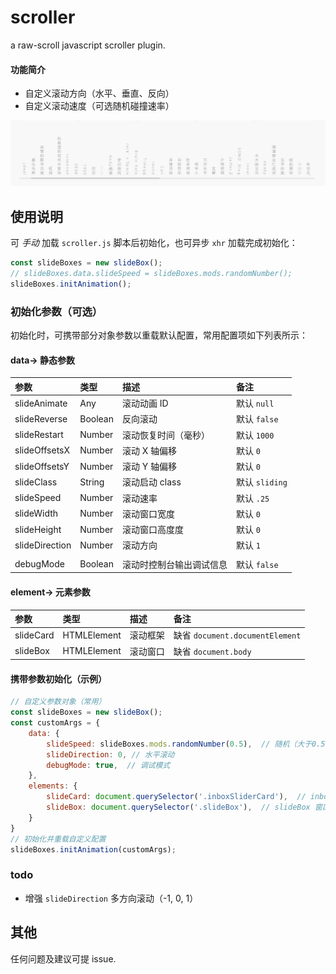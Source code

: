 # scroller
a raw-scroll javascript scroller plugin.

#### 功能简介

- 自定义滚动方向（水平、垂直、反向）
- 自定义滚动速度（可选随机碰撞速率）

![marker](https://raw.githubusercontent.com/2Broear/scroller/main/scroller.gif "scroller.gif")

## 使用说明
可 _手动_ 加载 `scroller.js` 脚本后初始化，也可异步 `xhr` 加载完成初始化：

```javascript
const slideBoxes = new slideBox();
// slideBoxes.data.slideSpeed = slideBoxes.mods.randomNumber();
slideBoxes.initAnimation();
```

### 初始化参数（可选）
初始化时，可携带部分对象参数以重载默认配置，常用配置项如下列表所示：

#### data-> 静态参数

| 参数 | 类型 | 描述 | 备注 |
| :---- | :---- | :---- | :---- |
| slideAnimate | Any | 滚动动画 ID | 默认 `null` |
| slideReverse | Boolean | 反向滚动 | 默认 `false` |
| slideRestart | Number | 滚动恢复时间（毫秒） | 默认 `1000` |
| slideOffsetsX | Number | 滚动 X 轴偏移 | 默认 `0` |
| slideOffsetsY | Number | 滚动 Y 轴偏移 | 默认 `0` |
| slideClass | String | 滚动启动 class | 默认 `sliding` |
| slideSpeed | Number | 滚动速率 | 默认 `.25` |
| slideWidth | Number | 滚动窗口宽度 | 默认 `0` |
| slideHeight | Number | 滚动窗口高度度 | 默认 `0` |
| slideDirection | Number | 滚动方向 | 默认 `1` |
|  |  |  |  |
| debugMode | Boolean | 滚动时控制台输出调试信息 | 默认 `false` |

#### element-> 元素参数
| 参数 | 类型 | 描述 | 备注 |
| :---- | :---- | :---- | :---- |
| slideCard | HTMLElement | 滚动框架 | 缺省 `document.documentElement` |
| slideBox | HTMLElement | 滚动窗口 | 缺省 `document.body` |

#### 携带参数初始化（示例）

```javascript
// 自定义参数对象（常用）
const slideBoxes = new slideBox();
const customArgs = {
    data: {
        slideSpeed: slideBoxes.mods.randomNumber(0.5),  // 随机（大于0.5）速率滚动
        slideDirection: 0, // 水平滚动
        debugMode: true,  // 调试模式
    },
    elements: {
        slideCard: document.querySelector('.inboxSliderCard'),  // inboxSliderCard 框架
        slideBox: document.querySelector('.slideBox'),  // slideBox 窗口
    }
}
// 初始化并重载自定义配置
slideBoxes.initAnimation(customArgs);
```

### todo

- 增强 `slideDirection` 多方向滚动（-1, 0, 1）

## 其他
任何问题及建议可提 issue.